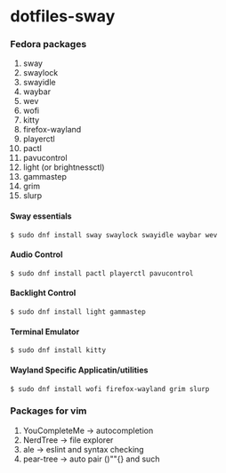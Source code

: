 # dotfiles-sway
### Fedora packages
1. sway
2. swaylock
3. swayidle
4. waybar
5. wev
6. wofi
7. kitty
8. firefox-wayland
9. playerctl
10. pactl
11. pavucontrol
12. light (or brightnessctl)
13. gammastep
14. grim
15. slurp

#### Sway essentials
`$ sudo dnf install sway swaylock swayidle waybar wev`

#### Audio Control
`$ sudo dnf install pactl playerctl pavucontrol`

#### Backlight Control
`$ sudo dnf install light gammastep`

#### Terminal Emulator
`$ sudo dnf install kitty`

#### Wayland Specific Applicatin/utilities
`$ sudo dnf install wofi firefox-wayland grim slurp`


### Packages for vim
1. YouCompleteMe  &rarr; autocompletion
2. NerdTree       &rarr; file explorer
3. ale            &rarr; eslint and syntax checking
4. pear-tree      &rarr; auto pair ()""{} and such
